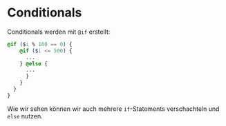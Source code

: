 # Conditionals

Conditionals werden mit `@if` erstellt:

```CSS
@if ($i % 100 == 0) {
    @if ($i <= 500) {
      ...
    } @else {
      ...
      }
    }
  }
}
```

Wie wir sehen können wir auch mehrere `if`-Statements verschachteln und `else` nutzen.
